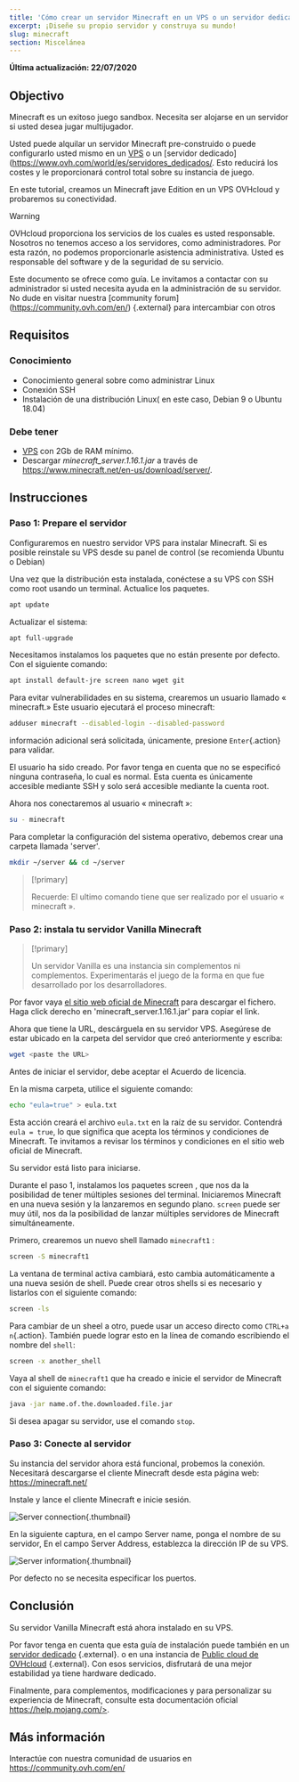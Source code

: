 ```yaml
---
title: 'Cómo crear un servidor Minecraft en un VPS o un servidor dedicado'
excerpt: ¡Diseñe su propio servidor y construya su mundo!
slug: minecraft
section: Miscelánea
---
```


**Última actualización: 22/07/2020**

## Objectivo

Minecraft es un exitoso juego sandbox. Necesita ser alojarse en un servidor si usted desea jugar multijugador.

Usted puede alquilar un servidor Minecraft pre-construido o puede configurarlo usted mismo en un [VPS](https://www.ovh.com/world/es/vps/) o un [servidor dedicado](https://www.ovh.com/world/es/servidores_dedicados/. Esto reducirá los costes y le proporcionará control total sobre su instancia de juego.

En este tutorial, creamos un Minecraft jave Edition en un VPS OVHcloud y probaremos su conectividad.

> [!warning]
>
> OVHcloud proporciona los servicios de los cuales es usted responsable. Nosotros no tenemos acceso a los servidores, como administradores. Por esta razón, no podemos proporcionarle asistencia administrativa. Usted es responsable del software y de la seguridad de su servicio.
>
>Este documento se ofrece como guía. Le invitamos a contactar con su administrador si usted necesita ayuda en la administración de su servidor. No dude en visitar nuestra [community forum] (https://community.ovh.com/en/) {.external} para intercambiar con otros
>

## Requisitos

### Conocimiento

- Conocimiento general sobre como administrar Linux
- Conexión SSH
- Instalación de una distribución Linux( en este caso, Debian 9 o Ubuntu 18.04)

### Debe tener

- [VPS](https://www.ovh.com/world/es/vps/) con 2Gb de RAM mínimo.
- Descargar *minecraft_server.1.16.1.jar* a través de https://www.minecraft.net/en-us/download/server/.

## Instrucciones

### Paso 1: Prepare el servidor

Configuraremos en nuestro servidor VPS para instalar Minecraft. Si es posible reinstale su VPS desde su panel de control (se recomienda Ubuntu o Debian)

Una vez que la distribución esta instalada, conéctese a su VPS con SSH como root usando un terminal. Actualice los paquetes.

```sh
apt update
```

Actualizar el sistema:

```sh
apt full-upgrade
```

Necesitamos instalamos los paquetes que no están presente por defecto. Con el siguiente comando:

```sh
apt install default-jre screen nano wget git
```

Para evitar vulnerabilidades en su sistema, crearemos un usuario llamado « minecraft.» Este usuario ejecutará el proceso minecraft:

```sh
adduser minecraft --disabled-login --disabled-password
```

información adicional será solicitada, únicamente, presione `Enter`{.action} para validar.

El usuario ha sido creado. Por favor tenga en cuenta que no se especificó ninguna contraseña, lo cual es normal. Esta cuenta es únicamente accesible mediante SSH y solo será accesible mediante la cuenta root.

Ahora nos conectaremos al usuario « minecraft »:

```sh
su - minecraft
```

Para completar la configuración del sistema operativo, debemos crear una carpeta llamada 'server'.

```sh
mkdir ~/server && cd ~/server
```

> [!primary]
>
>  Recuerde: El ultimo comando tiene que ser realizado por el usuario « minecraft ».
>

### Paso 2: instala tu servidor Vanilla Minecraft

> [!primary]
>
> Un servidor Vanilla es una instancia sin complementos ni complementos. Experimentarás el juego de la forma en que fue desarrollado por los desarrolladores.
>

Por favor vaya [el sitio web oficial de Minecraft](https://minecraft.net/download/server)  para descargar el fichero. Haga click derecho en 'minecraft_server.1.16.1.jar' para copiar el link.

Ahora que tiene la URL, descárguela en su servidor VPS. Asegúrese de estar ubicado en la carpeta del servidor que creó anteriormente y escriba:

```sh
wget <paste the URL>
```

Antes de iniciar el servidor, debe aceptar el Acuerdo de licencia.

En la misma carpeta, utilice el siguiente comando:

```sh
echo "eula=true" > eula.txt
```

Esta acción creará el archivo `eula.txt` en la raíz de su servidor. Contendrá `eula = true`, lo que significa que acepta los términos y condiciones de Minecraft. Te invitamos a revisar los términos y condiciones en el sitio web oficial de Minecraft.

Su servidor está listo para iniciarse.

Durante el paso 1, instalamos los paquetes screen , que nos da la posibilidad de tener múltiples sesiones del terminal. Iniciaremos Minecraft en una nueva sesión y la lanzaremos en segundo plano. `screen` puede ser muy útil, nos da la posibilidad de lanzar múltiples servidores de Minecraft simultáneamente.

Primero, crearemos un nuevo shell llamado `minecraft1` :

```sh
screen -S minecraft1
```

La ventana de terminal activa cambiará, esto cambia automáticamente a una nueva sesión de shell. Puede crear otros shells si es necesario y  listarlos con el siguiente comando:

```sh
screen -ls
```

Para cambiar de un sheel a otro, puede usar un acceso directo como  `CTRL+a n`{.action}. También puede lograr esto en la línea de comando escribiendo el nombre del `shell`:

```sh
screen -x another_shell
```

Vaya al shell de `minecraft1` que ha creado e inicie el servidor de Minecraft con el siguiente comando:

```sh
java -jar name.of.the.downloaded.file.jar
```

Si desea apagar su servidor, use el comando `stop`.


### Paso 3: Conecte al servidor

Su instancia del servidor ahora está funcional, probemos la conexión. Necesitará descargarse el cliente Minecraft desde esta página web: <https://minecraft.net/>

Instale y lance el cliente Minecraft e inicie sesión.

![Server connection](images/login_minecraft.png){.thumbnail}

En la siguiente captura, en el campo Server name, ponga el nombre de su servidor, En el campo Server Address, establezca la dirección IP de su VPS.

![Server information](images/minecraft_server_login.png){.thumbnail}

Por defecto no se necesita especificar los puertos.

## Conclusión

Su servidor Vanilla Minecraft está ahora instalado en su VPS.

Por favor tenga en cuenta que esta guía de instalación puede también en un [servidor dedicado](https://www.ovh.com/world/es/servidores_dedicados/) {.external}. o en una instancia de [Public cloud de OVHcloud](https://www.ovhcloud.com/es/public-cloud/) {.external}. Con esos servicios, disfrutará de una mejor estabilidad ya tiene hardware dedicado.

Finalmente, para complementos, modificaciones y para personalizar su experiencia de Minecraft, consulte esta documentación oficial https://help.mojang.com/>.

## Más información

Interactúe con nuestra comunidad de usuarios en <https://community.ovh.com/en/>

